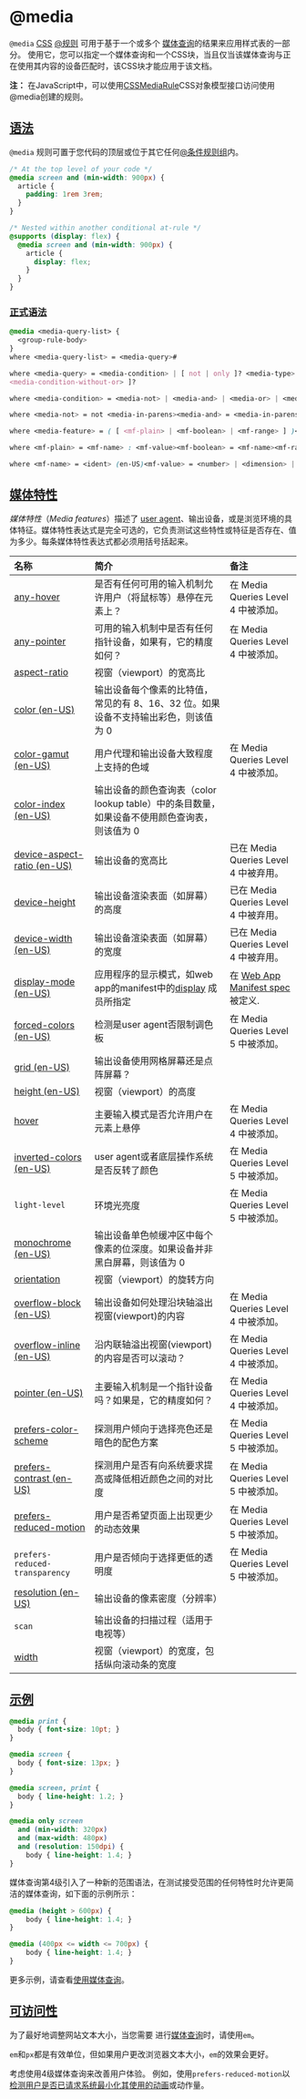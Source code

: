 # @media

`@media` [CSS](https://developer.mozilla.org/en/CSS) [@规则](https://developer.mozilla.org/zh-CN/docs/Web/CSS/At-rule) 可用于基于一个或多个 [媒体查询](https://developer.mozilla.org/en-US/docs/Web/CSS/Media_Queries/Using_media_queries)的结果来应用样式表的一部分。 使用它，您可以指定一个媒体查询和一个CSS块，当且仅当该媒体查询与正在使用其内容的设备匹配时，该CSS块才能应用于该文档。

**注：** 在JavaScript中，可以使用[CSSMediaRule](https://developer.mozilla.org/zh-CN/docs/Web/API/CSSMediaRule)CSS对象模型接口访问使用@media创建的规则。

## [语法](https://developer.mozilla.org/zh-CN/docs/Web/CSS/@media#语法)

`@media` 规则可置于您代码的顶层或位于其它任何[@条件规则组](https://developer.mozilla.org/zh-CN/docs/Web/CSS/At-rule#条件规则组)内。

```css
/* At the top level of your code */
@media screen and (min-width: 900px) {
  article {
    padding: 1rem 3rem;
  }
}

/* Nested within another conditional at-rule */
@supports (display: flex) {
  @media screen and (min-width: 900px) {
    article {
      display: flex;
    }
  }
}
```

### [正式语法](https://developer.mozilla.org/zh-CN/docs/Web/CSS/@media#正式语法)

```css
@media <media-query-list> {
  <group-rule-body>
}
where <media-query-list> = <media-query>#

where <media-query> = <media-condition> | [ not | only ]? <media-type> [ and 
<media-condition-without-or> ]?

where <media-condition> = <media-not> | <media-and> | <media-or> | <media-in-parens><media-type> = <ident> (en-US)<media-condition-without-or> = <media-not> | <media-and> | <media-in-parens>

where <media-not> = not <media-in-parens><media-and> = <media-in-parens> [ and <media-in-parens> ]+<media-or> = <media-in-parens> [ or <media-in-parens> ]+<media-in-parens> = ( <media-condition> ) | <media-feature> | <general-enclosed>

where <media-feature> = ( [ <mf-plain> | <mf-boolean> | <mf-range> ] )<general-enclosed> = [ <function-token> <any-value> ) ] | ( <ident> (en-US) <any-value> )

where <mf-plain> = <mf-name> : <mf-value><mf-boolean> = <mf-name><mf-range> = <mf-name> [ '<' | '>' ]? '='? <mf-value> | <mf-value> [ '<' | '>' ]? '='? <mf-name> | <mf-value> '<' '='? <mf-name> '<' '='? <mf-value> | <mf-value> '>' '='? <mf-name> '>' '='? <mf-value>

where <mf-name> = <ident> (en-US)<mf-value> = <number> | <dimension> | <ident> (en-US) | <ratio>
```

## [媒体特性](https://developer.mozilla.org/zh-CN/docs/Web/CSS/@media#媒体特性)

*媒体特性*（*Media features*）描述了 [user agent](https://developer.mozilla.org/zh-CN/docs/Glossary/User_agent)、输出设备，或是浏览环境的具体特征。媒体特性表达式是完全可选的，它负责测试这些特性或特征是否存在、值为多少。每条媒体特性表达式都必须用括号括起来。

| 名称                                                                                                       | 简介                                                                                                                           | 备注                                                                                             |
| :--------------------------------------------------------------------------------------------------------- | :----------------------------------------------------------------------------------------------------------------------------- | :----------------------------------------------------------------------------------------------- |
| [any-hover](https://developer.mozilla.org/zh-CN/docs/Web/CSS/@media/any-hover)                             | 是否有任何可用的输入机制允许用户（将鼠标等）悬停在元素上？                                                                     | 在 Media Queries Level 4 中被添加。                                                              |
| [any-pointer](https://developer.mozilla.org/zh-CN/docs/Web/CSS/@media/any-pointer)                         | 可用的输入机制中是否有任何指针设备，如果有，它的精度如何？                                                                     | 在 Media Queries Level 4 中被添加。                                                              |
| [aspect-ratio](https://developer.mozilla.org/zh-CN/docs/Web/CSS/@media/aspect-ratio)                       | 视窗（viewport）的宽高比                                                                                                       |                                                                                                  |
| [color (en-US)](https://developer.mozilla.org/en-US/docs/Web/CSS/@media/color)                             | 输出设备每个像素的比特值，常见的有 8、16、32 位。如果设备不支持输出彩色，则该值为 0                                            |                                                                                                  |
| [color-gamut (en-US)](https://developer.mozilla.org/en-US/docs/Web/CSS/@media/color-gamut)                 | 用户代理和输出设备大致程度上支持的色域                                                                                         | 在 Media Queries Level 4 中被添加。                                                              |
| [color-index (en-US)](https://developer.mozilla.org/en-US/docs/Web/CSS/@media/color-index)                 | 输出设备的颜色查询表（color lookup table）中的条目数量，如果设备不使用颜色查询表，则该值为 0                                   |                                                                                                  |
| [device-aspect-ratio (en-US)](https://developer.mozilla.org/en-US/docs/Web/CSS/@media/device-aspect-ratio) | 输出设备的宽高比                                                                                                               | 已在 Media Queries Level 4 中被弃用。                                                            |
| [device-height](https://developer.mozilla.org/zh-CN/docs/Web/CSS/@media/device-height)                     | 输出设备渲染表面（如屏幕）的高度                                                                                               | 已在 Media Queries Level 4 中被弃用。                                                            |
| [device-width (en-US)](https://developer.mozilla.org/en-US/docs/Web/CSS/@media/device-width)               | 输出设备渲染表面（如屏幕）的宽度                                                                                               | 已在 Media Queries Level 4 中被弃用。                                                            |
| [display-mode (en-US)](https://developer.mozilla.org/en-US/docs/Web/CSS/@media/display-mode)               | 应用程序的显示模式，如web app的manifest中的[display](https://developer.mozilla.org/zh-CN/docs/Web/Manifest#display) 成员所指定 | 在 [Web App Manifest spec](http://w3c.github.io/manifest/#the-display-mode-media-feature)被定义. |
| [forced-colors (en-US)](https://developer.mozilla.org/en-US/docs/Web/CSS/@media/forced-colors)             | 检测是user agent否限制调色板                                                                                                   | 在 Media Queries Level 5 中被添加。                                                              |
| [grid (en-US)](https://developer.mozilla.org/en-US/docs/Web/CSS/@media/grid)                               | 输出设备使用网格屏幕还是点阵屏幕？                                                                                             |                                                                                                  |
| [height (en-US)](https://developer.mozilla.org/en-US/docs/Web/CSS/@media/height)                           | 视窗（viewport）的高度                                                                                                         |                                                                                                  |
| [hover](https://developer.mozilla.org/zh-CN/docs/Web/CSS/@media/hover)                                     | 主要输入模式是否允许用户在元素上悬停                                                                                           | 在 Media Queries Level 4 中被添加。                                                              |
| [inverted-colors (en-US)](https://developer.mozilla.org/en-US/docs/Web/CSS/@media/inverted-colors)         | user agent或者底层操作系统是否反转了颜色                                                                                       | 在 Media Queries Level 5 中被添加。                                                              |
| `light-level`                                                                                              | 环境光亮度                                                                                                                     | 在 Media Queries Level 5 中被添加。                                                              |
| [monochrome (en-US)](https://developer.mozilla.org/en-US/docs/Web/CSS/@media/monochrome)                   | 输出设备单色帧缓冲区中每个像素的位深度。如果设备并非黑白屏幕，则该值为 0                                                       |                                                                                                  |
| [orientation](https://developer.mozilla.org/zh-CN/docs/Web/CSS/@media/orientation)                         | 视窗（viewport）的旋转方向                                                                                                     |                                                                                                  |
| [overflow-block (en-US)](https://developer.mozilla.org/en-US/docs/Web/CSS/@media/overflow-block)           | 输出设备如何处理沿块轴溢出视窗(viewport)的内容                                                                                 | 在 Media Queries Level 4 中被添加。                                                              |
| [overflow-inline (en-US)](https://developer.mozilla.org/en-US/docs/Web/CSS/@media/overflow-inline)         | 沿内联轴溢出视窗(viewport)的内容是否可以滚动？                                                                                 | 在 Media Queries Level 4 中被添加。                                                              |
| [pointer (en-US)](https://developer.mozilla.org/en-US/docs/Web/CSS/@media/pointer)                         | 主要输入机制是一个指针设备吗？如果是，它的精度如何？                                                                           | 在 Media Queries Level 4 中被添加。                                                              |
| [prefers-color-scheme](https://developer.mozilla.org/zh-CN/docs/Web/CSS/@media/prefers-color-scheme)       | 探测用户倾向于选择亮色还是暗色的配色方案                                                                                       | 在 Media Queries Level 5 中被添加。                                                              |
| [prefers-contrast (en-US)](https://developer.mozilla.org/en-US/docs/Web/CSS/@media/prefers-contrast)       | 探测用户是否有向系统要求提高或降低相近颜色之间的对比度                                                                         | 在 Media Queries Level 5 中被添加。                                                              |
| [prefers-reduced-motion](https://developer.mozilla.org/zh-CN/docs/Web/CSS/@media/prefers-reduced-motion)   | 用户是否希望页面上出现更少的动态效果                                                                                           | 在 Media Queries Level 5 中被添加。                                                              |
| `prefers-reduced-transparency`                                                                             | 用户是否倾向于选择更低的透明度                                                                                                 | 在 Media Queries Level 5 中被添加。                                                              |
| [resolution (en-US)](https://developer.mozilla.org/en-US/docs/Web/CSS/@media/resolution)                   | 输出设备的像素密度（分辨率）                                                                                                   |                                                                                                  |
| `scan`                                                                                                     | 输出设备的扫描过程（适用于电视等）                                                                                             |                                                                                                  |  | [scripting (en-US)](https://developer.mozilla.org/en-US/docs/Web/CSS/@media/scripting) | 探测脚本（例如 JavaScript）是否可用 | 在 Media Queries Level 5 中被添加。 |  | [update (en-US)](https://developer.mozilla.org/en-US/docs/Web/CSS/@media/update-frequency) | 输出设备更新内容的渲染结果的频率 | 在 Media Queries Level 4 中被添加。 |
| [width](https://developer.mozilla.org/zh-CN/docs/Web/CSS/@media/width)                                     | 视窗（viewport）的宽度，包括纵向滚动条的宽度                                                                                   |                                                                                                  |

## [示例](https://developer.mozilla.org/zh-CN/docs/Web/CSS/@media#示例)

```css
@media print {
  body { font-size: 10pt; }
}

@media screen {
  body { font-size: 13px; }
}

@media screen, print {
  body { line-height: 1.2; }
}

@media only screen
  and (min-width: 320px)
  and (max-width: 480px)
  and (resolution: 150dpi) {
    body { line-height: 1.4; }
}
```

媒体查询第4级引入了一种新的范围语法，在测试接受范围的任何特性时允许更简洁的媒体查询，如下面的示例所示：

```css
@media (height > 600px) {
    body { line-height: 1.4; }
}

@media (400px <= width <= 700px) {
    body { line-height: 1.4; }
}
```

更多示例，请查看[使用媒体查询](https://developer.mozilla.org/en-US/docs/Web/CSS/Media_Queries/Using_media_queries#syntax)。

## [可访问性](https://developer.mozilla.org/zh-CN/docs/Web/CSS/@media#可访问性)

为了最好地调整网站文本大小，当您需要[](https://developer.mozilla.org/zh-CN/docs/Web/CSS/length) 进行[媒体查询](https://developer.mozilla.org/en-US/docs/Web/CSS/Media_Queries/Using_media_queries)时，请使用`em`。

`em`和`px`都是有效单位，但如果用户更改浏览器文本大小，`em`的效果会更好。

考虑使用4级媒体查询来改善用户体验。 例如，使用`prefers-reduced-motion`以[检测用户是否已请求系统最小化其使用的动画](https://developer.mozilla.org/en-US/docs/Web/CSS/@media/prefers-reduced-motion)或动作量。
